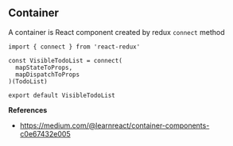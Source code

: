 ## Container

A container is React component created by redux `connect` method

    import { connect } from 'react-redux'

    const VisibleTodoList = connect(
      mapStateToProps,
      mapDispatchToProps
    )(TodoList)

    export default VisibleTodoList


**References**

* https://medium.com/@learnreact/container-components-c0e67432e005
